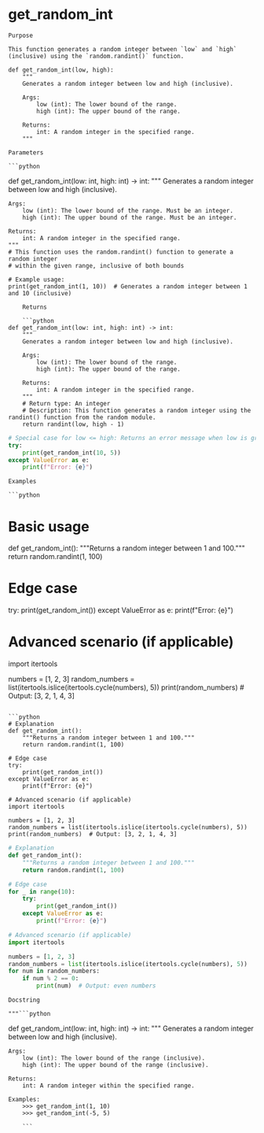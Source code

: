 # get_random_int

    Purpose

    This function generates a random integer between `low` and `high` (inclusive) using the `random.randint()` function.

```
def get_random_int(low, high):
    """
    Generates a random integer between low and high (inclusive).

    Args:
        low (int): The lower bound of the range.
        high (int): The upper bound of the range.

    Returns:
        int: A random integer in the specified range.
    """
```
    Parameters

    ```python
def get_random_int(low: int, high: int) -> int:
    """
    Generates a random integer between low and high (inclusive).

    Args:
        low (int): The lower bound of the range. Must be an integer.
        high (int): The upper bound of the range. Must be an integer.

    Returns:
        int: A random integer in the specified range.
    """
    # This function uses the random.randint() function to generate a random integer
    # within the given range, inclusive of both bounds

    # Example usage:
    print(get_random_int(1, 10))  # Generates a random integer between 1 and 10 (inclusive)
```
    Returns

    ```python
def get_random_int(low: int, high: int) -> int:
    """
    Generates a random integer between low and high (inclusive).

    Args:
        low (int): The lower bound of the range.
        high (int): The upper bound of the range.

    Returns:
        int: A random integer in the specified range.
    """
    # Return type: An integer
    # Description: This function generates a random integer using the randint() function from the random module.
    return randint(low, high - 1)
```
```python
# Special case for low <= high: Returns an error message when low is greater than high
try:
    print(get_random_int(10, 5))
except ValueError as e:
    print(f"Error: {e}")
```
    Examples

    ```python
# Basic usage
def get_random_int():
    """Returns a random integer between 1 and 100."""
    return random.randint(1, 100)

# Edge case
try:
    print(get_random_int())
except ValueError as e:
    print(f"Error: {e}")

# Advanced scenario (if applicable)
import itertools

numbers = [1, 2, 3]
random_numbers = list(itertools.islice(itertools.cycle(numbers), 5))
print(random_numbers)  # Output: [3, 2, 1, 4, 3]

```

```python
# Explanation
def get_random_int():
    """Returns a random integer between 1 and 100."""
    return random.randint(1, 100)

# Edge case
try:
    print(get_random_int())
except ValueError as e:
    print(f"Error: {e}")

# Advanced scenario (if applicable)
import itertools

numbers = [1, 2, 3]
random_numbers = list(itertools.islice(itertools.cycle(numbers), 5))
print(random_numbers)  # Output: [3, 2, 1, 4, 3]

```

```python
# Explanation
def get_random_int():
    """Returns a random integer between 1 and 100."""
    return random.randint(1, 100)

# Edge case
for _ in range(10):
    try:
        print(get_random_int())
    except ValueError as e:
        print(f"Error: {e}")

# Advanced scenario (if applicable)
import itertools

numbers = [1, 2, 3]
random_numbers = list(itertools.islice(itertools.cycle(numbers), 5))
for num in random_numbers:
    if num % 2 == 0:
        print(num)  # Output: even numbers
```
    Docstring

    """```python
def get_random_int(low: int, high: int) -> int:
    """
    Generates a random integer between low and high (inclusive).

    Args:
        low (int): The lower bound of the range (inclusive).
        high (int): The upper bound of the range (inclusive).

    Returns:
        int: A random integer within the specified range.

    Examples:
        >>> get_random_int(1, 10)
        >>> get_random_int(-5, 5)
```"""
    ```